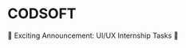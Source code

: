 # CODSOFT
🌟 Exciting Announcement: UI/UX Internship Tasks 🎉


<p align="left">
  <img alt="" style="{max-height: 20px}" src="./.task submission/2.gif">
</p>
